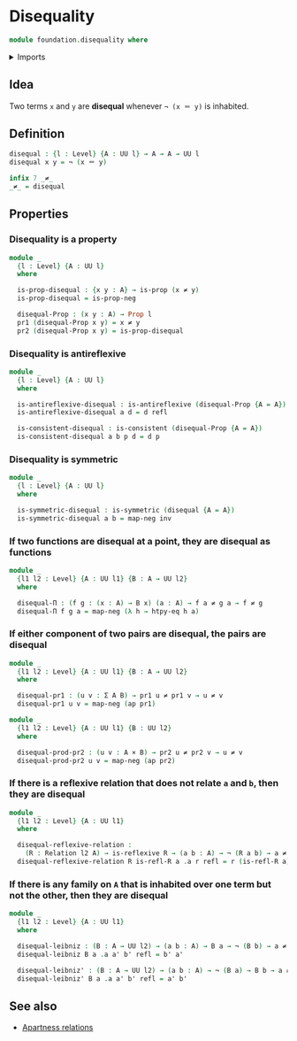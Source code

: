 # Disequality

```agda
module foundation.disequality where
```

<details><summary>Imports</summary>

```agda
open import foundation.action-on-identifications-functions
open import foundation.apartness-relations
open import foundation.binary-relations
open import foundation.dependent-pair-types
open import foundation.disjunction
open import foundation.existential-quantification
open import foundation.function-extensionality
open import foundation.negation
open import foundation.propositional-truncations
open import foundation.universe-levels

open import foundation-core.cartesian-product-types
open import foundation-core.coproduct-types
open import foundation-core.empty-types
open import foundation-core.identity-types
open import foundation-core.propositions
```

</details>

## Idea

Two terms `x` and `y` are **disequal** whenever `¬ (x ＝ y)` is inhabited.

## Definition

```agda
disequal : {l : Level} {A : UU l} → A → A → UU l
disequal x y = ¬ (x ＝ y)

infix 7 _≠_
_≠_ = disequal
```

## Properties

### Disequality is a property

```agda
module _
  {l : Level} {A : UU l}
  where

  is-prop-disequal : {x y : A} → is-prop (x ≠ y)
  is-prop-disequal = is-prop-neg

  disequal-Prop : (x y : A) → Prop l
  pr1 (disequal-Prop x y) = x ≠ y
  pr2 (disequal-Prop x y) = is-prop-disequal
```

### Disequality is antireflexive

```agda
module _
  {l : Level} {A : UU l}
  where

  is-antireflexive-disequal : is-antireflexive (disequal-Prop {A = A})
  is-antireflexive-disequal a d = d refl

  is-consistent-disequal : is-consistent (disequal-Prop {A = A})
  is-consistent-disequal a b p d = d p
```

### Disequality is symmetric

```agda
module _
  {l : Level} {A : UU l}
  where

  is-symmetric-disequal : is-symmetric (disequal {A = A})
  is-symmetric-disequal a b = map-neg inv
```

### If two functions are disequal at a point, they are disequal as functions

```agda
module _
  {l1 l2 : Level} {A : UU l1} {B : A → UU l2}
  where

  disequal-Π : (f g : (x : A) → B x) (a : A) → f a ≠ g a → f ≠ g
  disequal-Π f g a = map-neg (λ h → htpy-eq h a)
```

### If either component of two pairs are disequal, the pairs are disequal

```agda
module _
  {l1 l2 : Level} {A : UU l1} {B : A → UU l2}
  where

  disequal-pr1 : (u v : Σ A B) → pr1 u ≠ pr1 v → u ≠ v
  disequal-pr1 u v = map-neg (ap pr1)

module _
  {l1 l2 : Level} {A : UU l1} {B : UU l2}
  where

  disequal-prod-pr2 : (u v : A × B) → pr2 u ≠ pr2 v → u ≠ v
  disequal-prod-pr2 u v = map-neg (ap pr2)
```

### If there is a reflexive relation that does not relate `a` and `b`, then they are disequal

```agda
module _
  {l1 l2 : Level} {A : UU l1}
  where

  disequal-reflexive-relation :
    (R : Relation l2 A) → is-reflexive R → (a b : A) → ¬ (R a b) → a ≠ b
  disequal-reflexive-relation R is-refl-R a .a r refl = r (is-refl-R a)
```

### If there is any family on `A` that is inhabited over one term but not the other, then they are disequal

```agda
module _
  {l1 l2 : Level} {A : UU l1}
  where

  disequal-leibniz : (B : A → UU l2) → (a b : A) → B a → ¬ (B b) → a ≠ b
  disequal-leibniz B a .a a' b' refl = b' a'

  disequal-leibniz' : (B : A → UU l2) → (a b : A) → ¬ (B a) → B b → a ≠ b
  disequal-leibniz' B a .a a' b' refl = a' b'
```

## See also

- [Apartness relations](foundation.apartness-relations.md)
